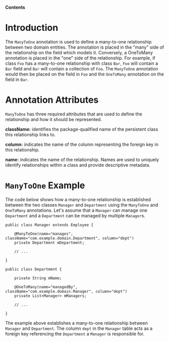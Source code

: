 **Contents**


# Introduction #

The `ManyToOne` annotation is used to define a many-to-one relationship between two domain entities. The annotation is placed in the "many" side of the relationship on the field which models it. Conversely, a OneToMany annotation is placed in the "one" side of the relationship. For example, if class `Foo` has a many-to-one relationship with class `Bar`, `Foo` will contain a `Bar` field and `Bar` will contain a collection of `Foo`. The `ManyToOne` annotation would then be placed on the field in `Foo` and the `OneToMany` annotation on the field in `Bar`.

# Annotation Attributes #

`ManyToOne` has three required attributes that are used to define the relationship and how it should be represented.

**className:** identifies the package-qualified name of the persistent class this relationship links to.

**column:** indicates the name of the column representing the foreign key in this relationship.

**name:**  indicates the name of the relationship. Names are used to uniquely identify relationships within a class and provide descriptive metadata.

# `ManyToOne` Example #

The code below shows how a many-to-one relationship is established between the two classes `Manager` and `Department` using the `ManyToOne` and `OneToMany` annotations. Let's assume that a `Manager` can manage one `Department` and a `Department` can be managed by multiple `Manager`s.

```
public class Manager extends Employee {

    @ManyToOne(name="manages", className="com.example.domain.Department", column="dept")
    private Department mDepartment;

    // ...

}

public class Department {

    private String mName;

    @OneToMany(name="managedBy", className="com.example.domain.Manager", column="dept")
    private List<Manager> mManagers;

    // ...

}
```

The example above establishes a many-to-one relationship between `Manager` and `Department`. The column `dept` in the `Manager` table acts as a foreign key referencing the `Department` a `Manager` is responsible for.